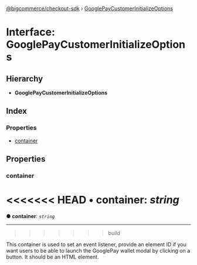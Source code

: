 [@bigcommerce/checkout-sdk](../README.md) › [GooglePayCustomerInitializeOptions](googlepaycustomerinitializeoptions.md)

# Interface: GooglePayCustomerInitializeOptions

## Hierarchy

* **GooglePayCustomerInitializeOptions**

## Index

### Properties

* [container](googlepaycustomerinitializeoptions.md#container)

## Properties

###  container

<<<<<<< HEAD
• **container**: *string*
=======
**● container**: *`string`*

___
>>>>>>> build

This container is used to set an event listener, provide an element ID if you want
users to be able to launch the GooglePay wallet modal by clicking on a button.
It should be an HTML element.
